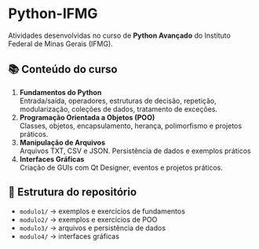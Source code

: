 # Python-IFMG
Atividades desenvolvidas no curso de **Python Avançado** do Instituto Federal de Minas Gerais (IFMG).

## 📚 Conteúdo do curso
1. **Fundamentos do Python**  
   Entrada/saída, operadores, estruturas de decisão, repetição, modularização, coleções de dados, tratamento de exceções.
2. **Programação Orientada a Objetos (POO)**  
   Classes, objetos, encapsulamento, herança, polimorfismo e projetos práticos.
3. **Manipulação de Arquivos**  
   Arquivos TXT, CSV e JSON. Persistência de dados e exemplos práticos
4. **Interfaces Gráficas**  
   Criação de GUIs com Qt Designer, eventos e projetos práticos.

## 📂 Estrutura do repositório
- `modulo1/` → exemplos e exercícios de fundamentos  
- `modulo2/` → exemplos e exercícios de POO  
- `modulo3/` → arquivos e persistência de dados  
- `modulo4/` → interfaces gráficas  
